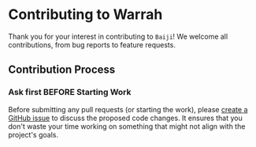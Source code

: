 # Contributing to Warrah

Thank you for your interest in contributing to `Baiji`! We welcome all contributions, from bug reports to feature requests.


## Contribution Process

### Ask first BEFORE Starting Work

Before submitting any pull requests (or starting the work), please [create a GitHub issue](https://github.com/evgenyneu/baiji/issues) to discuss the proposed code changes. It ensures that you don't waste your time working on something that might not align with the project's goals.
